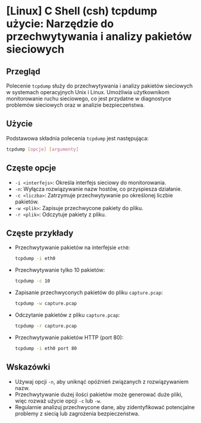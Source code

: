 # [Linux] C Shell (csh) tcpdump użycie: Narzędzie do przechwytywania i analizy pakietów sieciowych

## Przegląd
Polecenie `tcpdump` służy do przechwytywania i analizy pakietów sieciowych w systemach operacyjnych Unix i Linux. Umożliwia użytkownikom monitorowanie ruchu sieciowego, co jest przydatne w diagnostyce problemów sieciowych oraz w analizie bezpieczeństwa.

## Użycie
Podstawowa składnia polecenia `tcpdump` jest następująca:

```bash
tcpdump [opcje] [argumenty]
```

## Częste opcje
- `-i <interfejs>`: Określa interfejs sieciowy do monitorowania.
- `-n`: Wyłącza rozwiązywanie nazw hostów, co przyspiesza działanie.
- `-c <liczba>`: Zatrzymuje przechwytywanie po określonej liczbie pakietów.
- `-w <plik>`: Zapisuje przechwycone pakiety do pliku.
- `-r <plik>`: Odczytuje pakiety z pliku.

## Częste przykłady
- Przechwytywanie pakietów na interfejsie `eth0`:
  ```bash
  tcpdump -i eth0
  ```

- Przechwytywanie tylko 10 pakietów:
  ```bash
  tcpdump -c 10
  ```

- Zapisanie przechwyconych pakietów do pliku `capture.pcap`:
  ```bash
  tcpdump -w capture.pcap
  ```

- Odczytanie pakietów z pliku `capture.pcap`:
  ```bash
  tcpdump -r capture.pcap
  ```

- Przechwytywanie pakietów HTTP (port 80):
  ```bash
  tcpdump -i eth0 port 80
  ```

## Wskazówki
- Używaj opcji `-n`, aby uniknąć opóźnień związanych z rozwiązywaniem nazw.
- Przechwytywanie dużej ilości pakietów może generować duże pliki, więc rozważ użycie opcji `-c` lub `-w`.
- Regularnie analizuj przechwycone dane, aby zidentyfikować potencjalne problemy z siecią lub zagrożenia bezpieczeństwa.